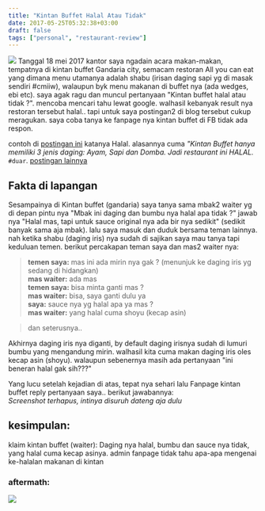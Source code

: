 ```yaml
---
title: "Kintan Buffet Halal Atau Tidak"
date: 2017-05-25T05:32:38+03:00
draft: false
tags: ["personal", "restaurant-review"]
---
```


![](https://cdn-images-1.medium.com/max/1600/0*dq3oyJyMMlDfx1zb.)
Tanggal 18 mei 2017 kantor saya ngadain acara makan-makan, tempatnya di kintan buffet Gandaria city, semacam restoran All you can eat yang dimana menu utamanya adalah shabu (irisan daging sapi yg di masak sendiri #cmiiw), walaupun byk menu makanan di buffet nya (ada wedges, ebi etc). saya agak ragu dan muncul pertanyaan "Kintan buffet halal atau tidak ?". mencoba mencari tahu lewat google. walhasil kebanyak result nya restoran tersebut halal.. tapi untuk saya postingan2 di blog tersebut cukup meragukan. saya coba tanya ke fanpage nya kintan buffet di FB tidak ada respon.

contoh di [postingan ini](https://medium.com/r/?url=https%3A%2F%2Ffoodtravelid.wordpress.com%2F2016%2F07%2F05%2Fkintan-buffet%2F) katanya Halal. alasannya cuma _"Kintan Buffet hanya memiliki 3 jenis daging: Ayam, Sapi dan Domba. Jadi restaurant ini HALAL._ `#duar`. [postingan lainnya](https://medium.com/r/?url=http%3A%2F%2Fwww.godzillatummy.com%2F6-all-you-can-eat-buffet-yang-wajib-dicoba-di-jakarta%2F)


## Fakta di lapangan

Sesampainya di Kintan buffet (gandaria) saya tanya sama mbak2 waiter yg di depan pintu nya "Mbak ini daging dan bumbu nya halal apa tidak ?" jawab nya "Halal mas, tapi untuk sauce original nya ada bir nya sedikit" (sedikit banyak sama aja mbak). lalu saya masuk dan duduk bersama teman lainnya. nah ketika shabu (daging iris) nya sudah di sajikan saya mau tanya tapi keduluan temen. berikut percakapan teman saya dan mas2 waiter nya:

> __temen saya:__ mas ini ada mirin nya gak ? (menunjuk ke daging iris yg sedang di hidangkan)  
> __mas waiter:__ ada mas  
> __temen saya:__ bisa minta ganti mas ?  
> __mas waiter:__ bisa, saya ganti dulu ya  
> __saya:__ sauce nya yg halal apa ya mas ?  
> __mas waiter:__ yang halal cuma shoyu (kecap asin)  

> dan seterusnya..  

Akhirnya daging iris nya diganti, by default daging irisnya sudah di lumuri bumbu yang mengandung mirin. walhasil kita cuma makan daging iris oles kecap asin (shoyu). walaupun sebenernya masih ada pertanyaan "ini beneran halal gak sih???"

Yang lucu setelah kejadian di atas, tepat nya sehari lalu Fanpage kintan buffet reply pertanyaan saya.. berikut jawabannya:  
_Screenshot terhapus, intinya disuruh dateng aja dulu_

## kesimpulan:
klaim kintan buffet (waiter): Daging nya halal, bumbu dan sauce nya tidak, yang halal cuma kecap asinya.
admin fanpage tidak tahu apa-apa mengenai ke-halalan makanan di kintan


### aftermath:
![](https://cdn-images-1.medium.com/max/1600/0*e9cnX_Be9tvpwTrp.)

